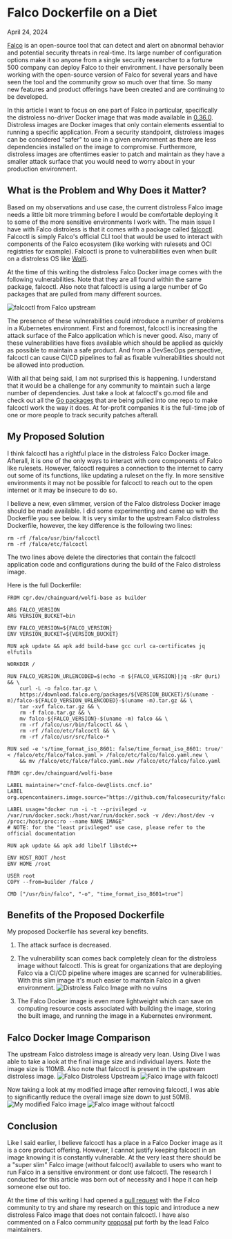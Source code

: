 # Falco Dockerfile on a Diet
April 24, 2024

[Falco](https://github.com/falcosecurity/falco) is an open-source tool that can detect and alert on abnormal behavior and potential security threats in real-time. Its large number of configuration options make it so anyone from a single security researcher to a fortune 500 company can deploy Falco to their environment. I have personally been working with the open-source version of Falco for several years and have seen the tool and the community grow so much over that time. So many new features and product offerings have been created and are continuing to be developed.

In this article I want to focus on one part of Falco in particular, specifically the distroless no-driver Docker image that was made available in [0.36.0](https://github.com/falcosecurity/falco/releases/tag/0.36.0). Distroless images are Docker images that only contain elements essential to running a specific application. From a security standpoint, distroless images can be considered "safer" to use in a given environment as there are less dependencies installed on the image to compromise. Furthermore, distroless images are oftentimes easier to patch and maintain as they have a smaller attack surface that you would need to worry about in your production environment.

## What is the Problem and Why Does it Matter?
Based on my observations and use case, the current distroless Falco image needs a little bit more trimming before I would be comfortable deploying it to some of the more sensitive environments I work with. The main issue I have with Falco distroless is that it comes with a package called [falcoctl](https://github.com/falcosecurity/falcoctl). Falcoctl is simply Falco's official CLI tool that would be used to interact with components of the Falco ecosystem (like working with rulesets and OCI registries for example). Falcoctl is prone to vulnerabilities even when built on a distroless OS like [Wolfi](https://www.chainguard.dev/unchained/introducing-wolfi-the-first-linux-un-distro).

At the time of this writing the distroless Falco Docker image comes with the following vulnerabilities. Note that they are all found within the same package, falcoctl. Also note that falcoctl is using a large number of Go packages that are pulled from many different sources.

![falcoctl from Falco upstream](/images/falcoctl-vulns.png)

The presence of these vulnerabilities could introduce a number of problems in a Kubernetes environment. First and foremost, falcoctl is increasing the attack surface of the Falco application which is never good. Also, many of these vulnerabilities have fixes available which should be applied as quickly as possible to maintain a safe product. And from a DevSecOps perspective, falcoctl can cause CI/CD pipelines to fail as fixable vulnerabilities should not be allowed into production.

With all that being said, I am not surprised this is happening. I understand that it would be a challenge for any community to maintain such a large number of dependencies. Just take a look at falcoctl's go.mod file and check out all the [Go packages](https://github.com/falcosecurity/falcoctl/blob/main/go.mod) that are being pulled into one repo to make falcoctl work the way it does. At for-profit companies it is the full-time job of one or more people to track security patches afterall.

## My Proposed Solution
I think falcoctl has a rightful place in the distroless Falco Docker image. Afterall, it is one of the only ways to interact with core components of Falco like rulesets. However, falcoctl requires a connection to the internet to carry out some of its functions, like updating a ruleset on the fly. In more sensitive environments it may not be possible for falcoctl to reach out to the open internet or it may be insecure to do so.

I believe a new, even slimmer, version of the Falco distroless Docker image should be made available. I did some experimenting and came up with the Dockerfile you see below. It is very similar to the upstream Falco distroless Dockerfile, however, the key difference is the following two lines:
```
rm -rf /falco/usr/bin/falcoctl
rm -rf /falco/etc/falcoctl
```
The two lines above delete the directories that contain the falcoctl application code and configurations during the build of the Falco distroless image.

Here is the full Dockerfile:
```
FROM cgr.dev/chainguard/wolfi-base as builder

ARG FALCO_VERSION
ARG VERSION_BUCKET=bin

ENV FALCO_VERSION=${FALCO_VERSION}
ENV VERSION_BUCKET=${VERSION_BUCKET}

RUN apk update && apk add build-base gcc curl ca-certificates jq elfutils

WORKDIR /

RUN FALCO_VERSION_URLENCODED=$(echo -n ${FALCO_VERSION}|jq -sRr @uri) && \
    curl -L -o falco.tar.gz \
    https://download.falco.org/packages/${VERSION_BUCKET}/$(uname -m)/falco-${FALCO_VERSION_URLENCODED}-$(uname -m).tar.gz && \
    tar -xvf falco.tar.gz && \
    rm -f falco.tar.gz && \
    mv falco-${FALCO_VERSION}-$(uname -m) falco && \
    rm -rf /falco/usr/bin/falcoctl && \
    rm -rf /falco/etc/falcoctl && \
    rm -rf /falco/usr/src/falco-*

RUN sed -e 's/time_format_iso_8601: false/time_format_iso_8601: true/' < /falco/etc/falco/falco.yaml > /falco/etc/falco/falco.yaml.new \
    && mv /falco/etc/falco/falco.yaml.new /falco/etc/falco/falco.yaml

FROM cgr.dev/chainguard/wolfi-base

LABEL maintainer="cncf-falco-dev@lists.cncf.io"
LABEL org.opencontainers.image.source="https://github.com/falcosecurity/falco"

LABEL usage="docker run -i -t --privileged -v /var/run/docker.sock:/host/var/run/docker.sock -v /dev:/host/dev -v /proc:/host/proc:ro --name NAME IMAGE"
# NOTE: for the "least privileged" use case, please refer to the official documentation

RUN apk update && apk add libelf libstdc++

ENV HOST_ROOT /host
ENV HOME /root

USER root
COPY --from=builder /falco /

CMD ["/usr/bin/falco", "-o", "time_format_iso_8601=true"]
```

## Benefits of the Proposed Dockerfile
My proposed Dockerfile has several key benefits.

1. The attack surface is decreased.

2. The vulnerability scan comes back completely clean for the distroless image without falcoctl. This is great for organizations that are deploying Falco via a CI/CD pipeline where images are scanned for vulnerabilities. With this slim image it's much easier to maintain Falco in a given environment.
    ![Distroless Falco Image with no vulns](/images/no-falcoctl-vulns.png)

3. The Falco Docker image is even more lightweight which can save on computing resource costs associated with building the image, storing the built image, and running the image in a Kubernetes environment.

## Falco Docker Image Comparison
The upstream Falco distroless image is already very lean. Using Dive I was able to take a look at the final image size and individual layers. Note the image size is 110MB. Also note that falcoctl is present in the upstream distroless image.
![Falco Distroless Upstream](/images/upstream-falco.png)
![Falco image with falcoctl](/images/upstream-falco-falcoctl.png)

Now taking a look at my modified image after removing falcoctl, I was able to significantly reduce the overall image size down to just 50MB. 
![My modified Falco image](/images/falco-image-modified.png)
![Falco image without falcoctl](/images/falco-image-no-falcoctl.png)

## Conclusion
Like I said earlier, I believe falcoctl has a place in a Falco Docker image as it is a core product offering. However, I cannot justify keeping falcoctl in an image knowing it is constantly vulnerable. At the very least there should be a "super slim" Falco image (without falcoclt) available to users who want to run Falco in a sensitive environment or dont use falcoctl. The research I conducted for this article was born out of necessity and I hope it can help someone else out too.

At the time of this writing I had opened a [pull request](https://github.com/falcosecurity/falco/pull/3176) with the Falco community to try and share my research on this topic and introduce a new distroless Falco image that does not contain falcoctl. I have also commented on a Falco community [proposal](https://github.com/falcosecurity/falco/issues/3165) put forth by the lead Falco maintainers.